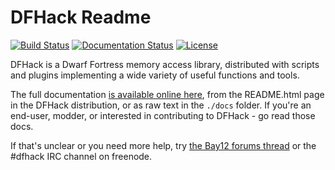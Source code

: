 # DFHack Readme

[![Build Status](https://github.com/DFHack/dfhack/workflows/Build/badge.svg?event=push)](https://github.com/DFHack/dfhack/actions?query=workflow%3ABuild)
[![Documentation Status](https://readthedocs.org/projects/dfhack/badge)](https://dfhack.readthedocs.org)
[![License](https://img.shields.io/badge/license-ZLib-blue.svg)](https://en.wikipedia.org/wiki/Zlib_License)

DFHack is a Dwarf Fortress memory access library, distributed with scripts
and plugins implementing a wide variety of useful functions and tools.

The full documentation [is available online here](https://dfhack.readthedocs.org),
from the README.html page in the DFHack distribution, or as raw text in the `./docs` folder.
If you're an end-user, modder, or interested in contributing to DFHack -
go read those docs.

If that's unclear or you need more help, try
[the Bay12 forums thread](http://www.bay12forums.com/smf/index.php?topic=164123)
or the #dfhack IRC channel on freenode.
